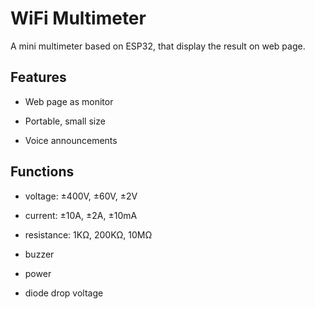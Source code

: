 # WiFi Multimeter

A mini multimeter based on ESP32, that display the result on web page.

## Features

- Web page as monitor

- Portable, small size

- Voice announcements



## Functions

  - voltage: ±400V, ±60V, ±2V

  - current: ±10A, ±2A, ±10mA

  - resistance: 1KΩ, 200KΩ, 10MΩ

  - buzzer

  - power
  
  - diode drop voltage

